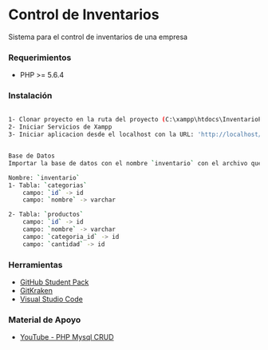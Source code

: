 # Control de Inventarios

Sistema para el control de inventarios de una empresa

### Requerimientos

* PHP >= 5.6.4

### Instalación

```sh
 
1- Clonar proyecto en la ruta del proyecto (C:\xampp\htdocs\InventarioPHP)
2- Iniciar Servicios de Xampp
3- Iniciar aplicacion desde el localhost con la URL: 'http://localhost/InventarioPHP'


Base de Datos
Importar la base de datos con el nombre `inventario` con el archivo que esta en la carpeta inventario, llamado `inventario.sql` o crear la base de datos en mysql con los siguientes datos

Nombre: `inventario`
1- Tabla: `categorias`
    campo: `id` -> id
    campo: `nombre` -> varchar

2- Tabla: `productos` 
    campo: `id` -> id
    campo: `nombre` -> varchar
    campo: `categoria_id` -> id
    campo: `cantidad` -> id
```

### Herramientas

* <a href="https://education.github.com/pack">GitHub Student Pack</a>
* <a href="https://www.gitkraken.com/">GitKraken</a>
* <a href="https://code.visualstudio.com/">Visual Studio Code</a>

### Material de Apoyo

* <a href="https://www.youtube.com/watch?v=pn2v9lPakHQ&ab_channel=Fazt">YouTube - PHP Mysql CRUD</a>
